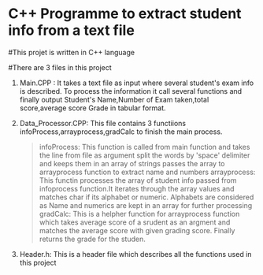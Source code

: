 <h1>C++ Programme to extract student info from a text file</h1>

#This projet is written in C++ language

#There are 3 files in this project
 1. Main.CPP : It takes a text file as input where several student's exam info is described. To process the information
	       it call several functions and finally output Student's Name,Number of Exam taken,total score,average score
		Grade in tabular format.

 2. Data_Processor.CPP: This file contains 3 functiions infoProcess,arrayprocess,gradCalc to finish the main process.

	> infoProcess: This function is called from main function and takes the line from file as argument split the words
			 by 'space' delimiter and keeps them in an array of strings passes the array to arrayprocess 
			function to extract name and numbers
	> arrayprocess: This functin processes the array of student info passed from infoprocess function.It iterates 
			through the array values and matches char if its alphabet or numeric. Alphabets are considered 
			as Name and numerics are kept in an array for further processing
	> gradCalc:    This is a helpher function for arrayprocess function which takes average score of a srudent as an argment and matches the 
			average score with given grading score. Finally returns the grade for the studen.

3. Header.h: This is a header file which describes all the functions used in this project
